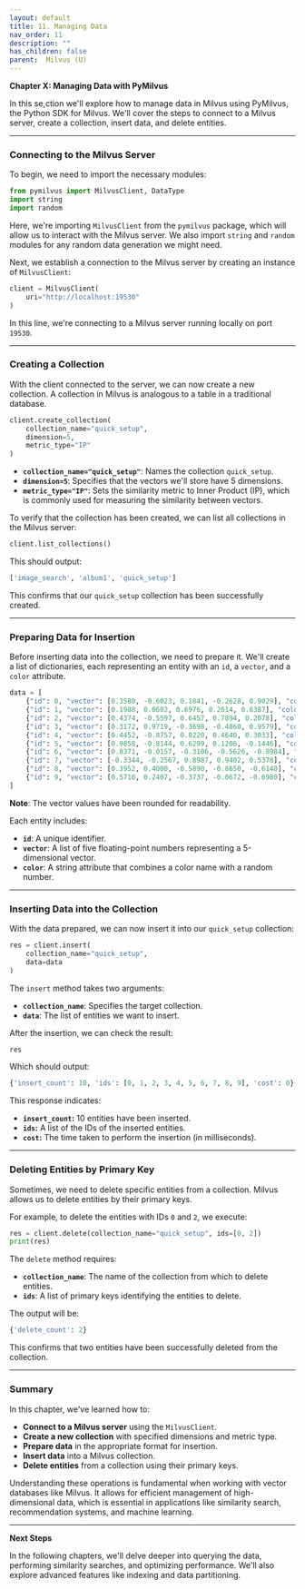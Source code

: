 ```yaml
---
layout: default
title: 11. Managing Data
nav_order: 11
description: ""
has_children: false
parent:  Milvus (U)
---
```



**Chapter X: Managing Data with PyMilvus**

In this se,ction we'll explore how to manage data in Milvus using PyMilvus, the Python SDK for Milvus. We'll cover the steps to connect to a Milvus server, create a collection, insert data, and delete entities.

---

### **Connecting to the Milvus Server**

To begin, we need to import the necessary modules:

```python
from pymilvus import MilvusClient, DataType
import string
import random
```

Here, we're importing `MilvusClient` from the `pymilvus` package, which will allow us to interact with the Milvus server. We also import `string` and `random` modules for any random data generation we might need.

Next, we establish a connection to the Milvus server by creating an instance of `MilvusClient`:

```python
client = MilvusClient(
    uri="http://localhost:19530"
)
```

In this line, we're connecting to a Milvus server running locally on port `19530`.

---

### **Creating a Collection**

With the client connected to the server, we can now create a new collection. A collection in Milvus is analogous to a table in a traditional database.

```python
client.create_collection(
    collection_name="quick_setup",
    dimension=5,
    metric_type="IP"
)
```

- **`collection_name="quick_setup"`**: Names the collection `quick_setup`.
- **`dimension=5`**: Specifies that the vectors we'll store have 5 dimensions.
- **`metric_type="IP"`**: Sets the similarity metric to Inner Product (IP), which is commonly used for measuring the similarity between vectors.

To verify that the collection has been created, we can list all collections in the Milvus server:

```python
client.list_collections()
```

This should output:

```python
['image_search', 'album1', 'quick_setup']
```

This confirms that our `quick_setup` collection has been successfully created.

---

### **Preparing Data for Insertion**

Before inserting data into the collection, we need to prepare it. We'll create a list of dictionaries, each representing an entity with an `id`, a `vector`, and a `color` attribute.

```python
data = [
    {"id": 0, "vector": [0.3580, -0.6023, 0.1841, -0.2628, 0.9029], "color": "pink_8682"},
    {"id": 1, "vector": [0.1988, 0.0602, 0.6976, 0.2614, 0.8387], "color": "red_7025"},
    {"id": 2, "vector": [0.4374, -0.5597, 0.6457, 0.7894, 0.2078], "color": "orange_6781"},
    {"id": 3, "vector": [0.3172, 0.9719, -0.3698, -0.4860, 0.9579], "color": "pink_9298"},
    {"id": 4, "vector": [0.4452, -0.8757, 0.8220, 0.4640, 0.3033], "color": "red_4794"},
    {"id": 5, "vector": [0.9858, -0.8144, 0.6299, 0.1206, -0.1446], "color": "yellow_4222"},
    {"id": 6, "vector": [0.8371, -0.0157, -0.3106, -0.5626, -0.8984], "color": "red_9392"},
    {"id": 7, "vector": [-0.3344, -0.2567, 0.8987, 0.9402, 0.5378], "color": "grey_8510"},
    {"id": 8, "vector": [0.3952, 0.4000, -0.5890, -0.8650, -0.6140], "color": "white_9381"},
    {"id": 9, "vector": [0.5718, 0.2407, -0.3737, -0.0672, -0.6980], "color": "purple_4976"}
]
```

**Note**: The vector values have been rounded for readability.

Each entity includes:

- **`id`**: A unique identifier.
- **`vector`**: A list of five floating-point numbers representing a 5-dimensional vector.
- **`color`**: A string attribute that combines a color name with a random number.

---

### **Inserting Data into the Collection**

With the data prepared, we can now insert it into our `quick_setup` collection:

```python
res = client.insert(
    collection_name="quick_setup",
    data=data
)
```

The `insert` method takes two arguments:

- **`collection_name`**: Specifies the target collection.
- **`data`**: The list of entities we want to insert.

After the insertion, we can check the result:

```python
res
```

Which should output:

```python
{'insert_count': 10, 'ids': [0, 1, 2, 3, 4, 5, 6, 7, 8, 9], 'cost': 0}
```

This response indicates:

- **`insert_count`:** 10 entities have been inserted.
- **`ids`:** A list of the IDs of the inserted entities.
- **`cost`:** The time taken to perform the insertion (in milliseconds).

---

### **Deleting Entities by Primary Key**

Sometimes, we need to delete specific entities from a collection. Milvus allows us to delete entities by their primary keys.

For example, to delete the entities with IDs `0` and `2`, we execute:

```python
res = client.delete(collection_name="quick_setup", ids=[0, 2])
print(res)
```

The `delete` method requires:

- **`collection_name`**: The name of the collection from which to delete entities.
- **`ids`**: A list of primary keys identifying the entities to delete.

The output will be:

```python
{'delete_count': 2}
```

This confirms that two entities have been successfully deleted from the collection.

---

### **Summary**

In this chapter, we've learned how to:

- **Connect to a Milvus server** using the `MilvusClient`.
- **Create a new collection** with specified dimensions and metric type.
- **Prepare data** in the appropriate format for insertion.
- **Insert data** into a Milvus collection.
- **Delete entities** from a collection using their primary keys.

Understanding these operations is fundamental when working with vector databases like Milvus. It allows for efficient management of high-dimensional data, which is essential in applications like similarity search, recommendation systems, and machine learning.

---

**Next Steps**

In the following chapters, we'll delve deeper into querying the data, performing similarity searches, and optimizing performance. We'll also explore advanced features like indexing and data partitioning.